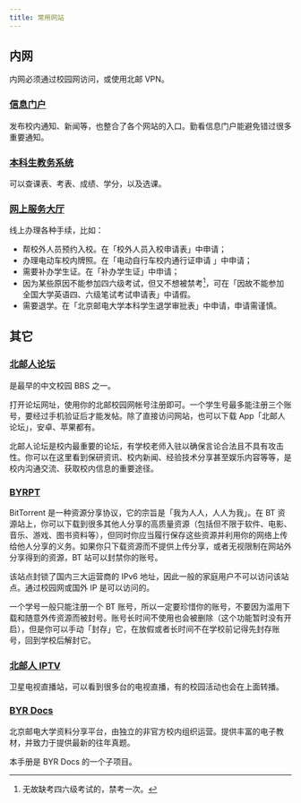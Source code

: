 ```yaml
---
title: 常用网站
---
```


## 内网

内网必须通过校园网访问，或使用北邮 VPN。

### [信息门户](https://my.bupt.edu.cn/)

发布校内通知、新闻等，也整合了各个网站的入口。勤看信息门户能避免错过很多重要通知。

### [本科生教务系统](https://jwgl.bupt.edu.cn/)

可以查课表、考表、成绩、学分，以及选课。

### [网上服务大厅](https://service.bupt.edu.cn/)

线上办理各种手续，比如：

- 帮校外人员预约入校。在「校外人员入校申请表」中申请；
- 办理电动车校内牌照。在「电动自行车校内通行证申请 」中申请；
- 需要补办学生证。在「补办学生证」中申请；
- 因为某些原因不能参加四六级考试，但又不想被禁考[^1]，可在「因故不能参加全国大学英语四、六级笔试考试申请表」中请假。
- 需要退学。在「北京邮电大学本科学生退学审批表」中申请，申请需谨慎。

## 其它

### [北邮人论坛](https://bbs.byr.cn/)

是最早的中文校园 BBS 之一。

打开论坛网址，使用你的北邮校园网帐号注册即可。一个学生号最多能注册三个账号，要经过手机验证后才能发帖。除了直接访问网站，也可以下载 App「北邮人论坛」，安卓、苹果都有。

北邮人论坛是校内最重要的论坛，有学校老师入驻以确保言论合法且不具有攻击性。你可以在这里看到保研资讯、校内新闻、经验技术分享甚至娱乐内容等等，是校内沟通交流、获取校内信息的重要途径。

### [BYRPT](https://byr.pt/)

BitTorrent 是一种资源分享协议，它的宗旨是「我为人人，人人为我」。在 BT 资源站上，你可以下载到很多其他人分享的高质量资源（包括但不限于软件、电影、音乐、游戏、图书资料等），但同时你应当履行保存这些资源并利用你的网络上传给他人分享的义务。如果你只下载资源而不提供上传分享，或者无视限制在网站外分享得到的资源，BT 站可以封禁你的账号。

该站点封锁了国内三大运营商的 IPv6 地址，因此一般的家庭用户不可以访问该站点。通过校园网或国外 IP 是可以访问的。

一个学号一般只能注册一个 BT 账号，所以一定要珍惜你的账号，不要因为滥用下载和随意外传资源而被封号。账号长时间不使用也会被删除（这个功能暂时没有开启），但是你可以手动「封存」它，在放假或者长时间不在学校前记得先封存账号，回到学校后解封它。

### [北邮人 IPTV](http://tv.byr.cn/show/)

卫星电视直播站，可以看到很多台的电视直播，有的校园活动也会在上面转播。

### [BYR Docs](https://byrdocs.org/)

北京邮电大学资料分享平台，由独立的非官方校内组织运营。提供丰富的电子教材，并致力于提供最新的往年真题。

本手册是 BYR Docs 的一个子项目。

[^1]: 无故缺考四六级考试的，禁考一次。
